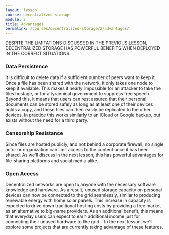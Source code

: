 ```yaml
---
layout: lesson
course: decentralized-storage
module: 2
title: Advantages
permalink: /courses/decentralized-storage/2/advantages/
---
```

<span class="openingParagraph">DESPITE THE LIMITATIONS DISCUSSED IN THE PREVIOUS LESSON, DECENTRALIZED STORAGE HAS POWERFUL BENEFITS WHEN DEPLOYED IN THE CORRECT SITUATIONS.</span>
&nbsp;
<h3>Data Persistence</h3>
It is difficult to delete data if a sufficient number of peers want to keep it. Once a file has been shared with the network, it only takes one node to keep it available. This makes it nearly impossible for an attacker to take the files hostage, or for a tyrannical government to suppress free speech. Beyond this, it means that users can rest assured that their personal documents can be stored safely as long as at least one of their devices holds a copy, and these files can then easily be replicated to the other devices. In practice this works similarly to an iCloud or Google backup, but exists without the need for a third party. 
&nbsp;
<h3>Censorship Resistance</h3>
Since files are hosted publicly, and not behind a corporate firewall, no single actor or organization can limit access to the content once it has been shared. As we'll discuss in the next lesson, this has powerful advantages for file-sharing platforms and social media alike. 
&nbsp;
<h3>Open Access</h3>
Decentralized networks are open to anyone with the necessary software knowledge and hardware. As a result, unused storage capacity on personal devices can now be connected to the grid seamlessly, similar to producing renewable energy with home solar panels. This increase in capacity is expected to drive down traditional hosting costs by providing a free market as an alternative to big-name providers. As an additional benefit, this means that everyday users can expect to earn additional income just for connecting their unused hardware to the grid. 
&nbsp;
In the next lesson, we'll explore some projects that are currently taking advantage of these features.
